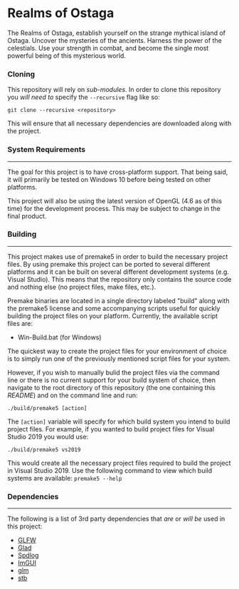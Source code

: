 # Realms of Ostaga

The Realms of Ostaga, establish yourself on the strange mythical island of Ostaga. Uncover the mysteries of the ancients. Harness the power of the celestials. Use your strength in combat, and become the single most powerful being of this mysterious world.

### Cloning

This repository will rely on *sub-modules*. In order to clone this repository you *will need to* specify the `--recursive` flag like so:

    git clone --recursive <repository>

This will ensure that all necessary dependencies are downloaded along with the project.

### System Requirements
---

The goal for this project is to have cross-platform support. That being said, it will primarily be tested on Windows 10 before being tested on other platforms.

This project will also be using the latest version of OpenGL (4.6 as of this time) for the development process. This may be subject to change in the final product.

### Building
---
This project makes use of premake5 in order to build the necessary project files. By using premake this project can be ported to several different platforms and it can be built on several different development systems (e.g. Visual Studio). This means that the repository only contains the source code and nothing else (no project files, make files, etc.).

Premake binaries are located in a single directory labeled "build" along with the premake5 license and some accompanying scripts useful for quickly building the project files on your platform. Currently, the available script files are:
 - Win-Build.bat (for Windows)

The quickest way to create the project files for your environment of choice is to simply run one of the previously mentioned script files for your system.

However, if you wish to manually bulid the project files via the command line or there is no current support for your build system of choice, then navigate to the root directory of this repository (the one containing this *README*) and on the command line and run:

    ./build/premake5 [action]

The `[action]` variable will specify for which build system you intend to build project files. For example, if you wanted to build project files for Visual Studio 2019 you would use:

    ./build/premake5 vs2019

This would create all the necessary project files required to build the project in Visual Studio 2019. Use the following command to view which build systems are available: ```premake5 --help```

### Dependencies
---
The following is a list of 3rd party dependencies that *are* or *will be* used in this project:

 - [GLFW](https://gitlab.com/Sympleque/glfw)
 - [Glad](https://gitlab.com/realms-of-ostaga/sandbox-1/tree/master/vendor/glad)
 - [Spdlog](https://github.com/gabime/spdlog)
 - [ImGUI](https://gitlab.com/Sympleque/imgui)
 - [glm](https://github.com/g-truc/glm)
 - [stb](https://github.com/nothings/stb)